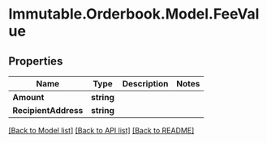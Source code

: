 # Immutable.Orderbook.Model.FeeValue

## Properties

 Name                 | Type       | Description | Notes 
----------------------|------------|-------------|-------
 **Amount**           | **string** |             |
 **RecipientAddress** | **string** |             |

[[Back to Model list]](../README.md#documentation-for-models) [[Back to API list]](../README.md#documentation-for-api-endpoints) [[Back to README]](../README.md)

